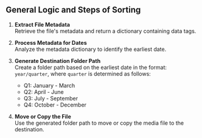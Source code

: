 ## General Logic and Steps of Sorting

1. **Extract File Metadata**  
    Retrieve the file's metadata and return a dictionary containing data tags.

2. **Process Metadata for Dates**  
    Analyze the metadata dictionary to identify the earliest date.

3. **Generate Destination Folder Path**  
    Create a folder path based on the earliest date in the format:  
    `year/quarter`, where `quarter` is determined as follows:  
    - Q1: January - March  
    - Q2: April - June  
    - Q3: July - September  
    - Q4: October - December  

4. **Move or Copy the File**  
    Use the generated folder path to move or copy the media file to the destination.